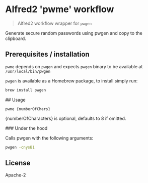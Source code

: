 # Alfred2 'pwme' workflow

> Alfred2 workflow wrapper for `pwgen`

Generate secure random passwords using pwgen and copy to the clipboard.

## Prerequisites / installation

`pwme` depends on `pwgen` and expects `pwgen` binary to be available at `/usr/local/bin/pwgen`

`pwgen` is available as a Homebrew package, to install simply run:

```bash
brew install pwgen
```

## Usage

`pwme {numberOfChars}`

{numberOfCharacters} is optional, defaults to 8 if omitted.

### Under the hood

Calls pwgen with the following arguments:

```bash
pwgen -cnysB1
```

## License

Apache-2
